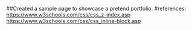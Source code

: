 ##Created a sample page to showcase a pretend portfolio.
#references: https://www.w3schools.com/css/css_z-index.asp
https://www.w3schools.com/css/css_inline-block.asp
